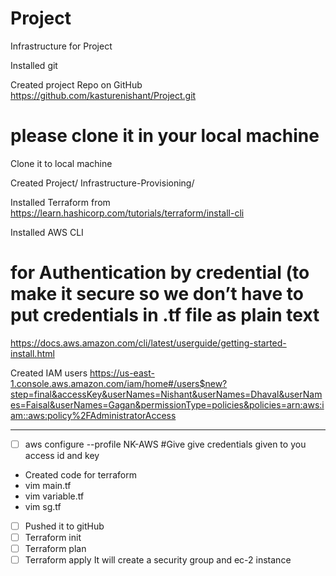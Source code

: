 # Project
Infrastructure for Project

Installed git 

 Created project Repo on GitHub
https://github.com/kasturenishant/Project.git
# please clone it in your local machine

Clone it to local machine

Created Project/ Infrastructure-Provisioning/

Installed Terraform from 
https://learn.hashicorp.com/tutorials/terraform/install-cli

Installed AWS CLI
# for Authentication by credential (to make it secure so we don’t have to put credentials in .tf file as plain text

https://docs.aws.amazon.com/cli/latest/userguide/getting-started-install.html

Created IAM users 
https://us-east-1.console.aws.amazon.com/iam/home#/users$new?step=final&accessKey&userNames=Nishant&userNames=Dhaval&userNames=Faisal&userNames=Gagan&permissionType=policies&policies=arn:aws:iam::aws:policy%2FAdministratorAccess

________________________________________________________________

- [ ] aws configure --profile NK-AWS
#Give  give credentials given to you access id and  key 

- Created code for terraform
- vim main.tf
- vim variable.tf
- vim sg.tf
- [ ] Pushed it to gitHub
- [ ] Terraform init
- [ ] Terraform plan
- [ ] Terraform apply
It will create a security group and ec-2 instance

